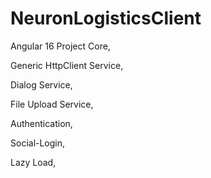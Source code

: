 # NeuronLogisticsClient

Angular 16 Project Core,

Generic HttpClient Service,

Dialog Service,

File Upload Service,

Authentication,

Social-Login,

Lazy Load,
